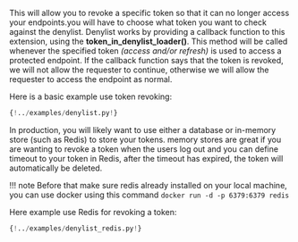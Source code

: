 This will allow you to revoke a specific token so that it can no longer access your endpoints.you will have to choose what token you want to check against the denylist. Denylist works by providing a callback function to this extension, using the <b>token_in_denylist_loader()</b>. This method will be called whenever the specified token <i>(access and/or refresh)</i> is used to access a protected endpoint. If the callback function says that the token is revoked, we will not allow the requester to continue, otherwise we will allow the requester to access the endpoint as normal.

Here is a basic example use token revoking:

```python
{!../examples/denylist.py!}
```

In production, you will likely want to use either a database or in-memory store (such as Redis) to store your tokens. memory stores are great if you are wanting to revoke a token when the users log out and you can define timeout to your token in Redis, after the timeout has expired, the token will automatically be deleted.

!!! note
    Before that make sure redis already installed on your local machine,
    you can use docker using this command `docker run -d -p 6379:6379 redis`

Here example use Redis for revoking a token:

```python
{!../examples/denylist_redis.py!}
```
